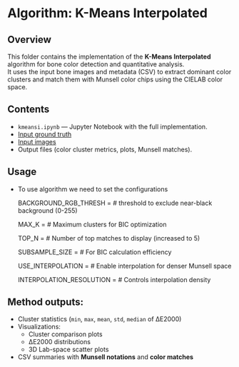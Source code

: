 # Algorithm: K-Means Interpolated

## Overview
This folder contains the implementation of the **K-Means Interpolated** algorithm for bone color detection and quantitative analysis.  
It uses the input bone images and metadata (CSV) to extract dominant color clusters and match them with Munsell color chips using the CIELAB color space.

## Contents
- `kmeansi.ipynb` — Jupyter Notebook with the full implementation.
- [Input ground truth](../../../color-detector/assets/real_converted.csv)
- [Input images](../../../bone-detector/assets/images/)
- Output files (color cluster metrics, plots, Munsell matches).

## Usage
 - To use algorithm we need to set the configurations

     BACKGROUND_RGB_THRESH = <int value>  # threshold to exclude near-black background (0-255)

     MAX_K = <int value>  # Maximum clusters for BIC optimization

     TOP_N = <int value>  # Number of top matches to display (increased to 5)

     SUBSAMPLE_SIZE = <int value>  # For BIC calculation efficiency

     USE_INTERPOLATION = <boolean value>  # Enable interpolation for denser Munsell space
     
     INTERPOLATION_RESOLUTION = <int value>  # Controls interpolation density

## Method outputs:
- Cluster statistics (`min`, `max`, `mean`, `std`, `median` of ΔE2000)
- Visualizations:
  - Cluster comparison plots
  - ΔE2000 distributions
  - 3D Lab-space scatter plots
- CSV summaries with **Munsell notations** and **color matches**